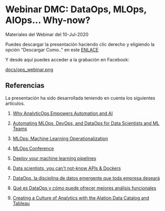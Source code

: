 # Webinar DMC: DataOps, MLOps, AIOps... Why-now?

Materiales del Webinar del 10-Jul-2020

Puedes descargar la presentación haciendo clic derecho y eligiendo la opción "Descargar Como.." en este [ENLACE](docs/OpsWhyNow.pdf)

Y desde aquí puedes acceder a la grabación en Facebook:

[docs/ops_webinar.png](https://es-la.facebook.com/datamining.pe/videos/vb.101915079868800/732000480913804/)


## Referencias

La presentación ha sido desarrollada teniendo en cuenta los siguientes artículos.

1. [Why AnalyticOps Empowers Automation and AI](https://www.teradata.com/Blogs/Why-AnalyticOps-Empowers-Automation-and-AI)

2. [Automating MLOps, DevOps, and DataOps for Data Scientists and ML Teams](https://blog.netapp.com/data-science-pipeline-solution)

3. [MLOps: Machine Learning Operationalization](https://www.activestate.com/wp-content/uploads/2018/10/webinar-slides-mlops.pdf)

4. [MLOps Conference](https://www.youtube.com/watch?v=4dpGx8peO9w&list=PLH8M0UOY0uy6d_n3vEQe6J_gRBUrISF9m)

5. [Deploy your machine learning pipelines](https://medium.com/@igorzabukovec/deploy-your-machine-learning-pipelines-28007b985202)

6. [Data scientists, you can’t not-know APIs & Dockers](https://www.datasciencecentral.com/profiles/blogs/data-scientists-you-can-t-not-know-apis-amp-dockers)

7. [DataOps, la disciplina de datos emergente que toda empresa deseará](https://blogthinkbig.com/dataops-tecnologia-datos-emergente)

8. [Qué es DataOps y cómo puede ofrecer mejores análisis funcionales](https://discoverthenew.ituser.es/predictive-analytics/2018/03/que-es-dataops-y-como-puede-ofrecer-mejores-analisis-funcionales)

9. [Creating a Culture of Analytics with the Alation Data Catalog and Tableau](https://tc-europe19.tableau.com/learn/sessions/912?_ga=2.208544091.850077532.1594346465-105413372.1589231910)



